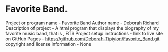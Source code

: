 # Favorite Band.
Project or program name - Favorite Band
 Author name - Deborah Richard
 Description of project - A html program that displays the biography of my favorite music band, that is , BTS
 Project setup instructions - 
 link to live site on GitHub Pages - https://github.com/Deborah-Tipiyion/Favorite_Band.git
 copyright and license information - None
